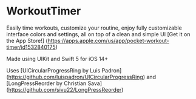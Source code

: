 # WorkoutTimer

Easily time workouts, customize your routine, enjoy fully customizable interface colors and settings, all on top of a clean and simple UI 
[Get it on the App Store!] (https://apps.apple.com/us/app/pocket-workout-timer/id1532840175)

Made using UIKit and Swift 5 for iOS 14+

Uses [UICircularProgressRing by Luis Padron] (https://github.com/luispadron/UICircularProgressRing) and [LongPressReorder by Christian Sava] (https://github.com/sivu22/LongPressReorder)

